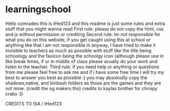 # learningschool
Hello comrades this is IHed123 and this readme is just some rules and extra stuff that you might wanna read
First rule: please do not copy the html, css and js  without permission or crediting 
Second rule: Im not responsible for what you do on this website, if you get caught using this at school or anything like that i am not responsible in anyway, I have tried to make it invisible to teachers as much as possible with stuff like the title being schoology and the favicon being the schoolgy icon (although please use in like break times, if ur in middle of class please acually do your work and listen to the teacher.
Third rule: if you need help or anything or questions from me please feel free to ask me and if i have some free time I will try my best to answer you best as possible :)
you may absoloutly copy the shadows,native, and binbash folders as those are the games and they are not mine. (credit the og makers tho)
credits to kaylas brother for chrispy crabs :D


CREDITS TO ISA / IHed123
